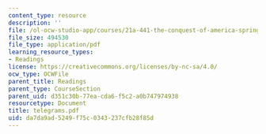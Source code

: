 ```yaml
---
content_type: resource
description: ''
file: /ol-ocw-studio-app/courses/21a-441-the-conquest-of-america-spring-2004/da7da9ad5249f75c0343237cfb28f85d_telegrams.pdf
file_size: 494530
file_type: application/pdf
learning_resource_types:
- Readings
license: https://creativecommons.org/licenses/by-nc-sa/4.0/
ocw_type: OCWFile
parent_title: Readings
parent_type: CourseSection
parent_uid: d351c30b-77ea-cda6-f5c2-a0b747974938
resourcetype: Document
title: telegrams.pdf
uid: da7da9ad-5249-f75c-0343-237cfb28f85d
---
```

